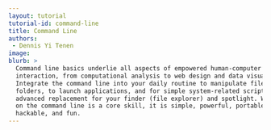 ```yaml
---
layout: tutorial
tutorial-id: command-line
title: Command Line
authors:
 - Dennis Yi Tenen
image:
blurb: >
  Command line basics underlie all aspects of empowered human-computer
  interaction, from computational analysis to web design and data visualization.
  Integrate the command line into your daily routine to manipulate files and
  folders, to launch applications, and for simple system-related scripting as an
  advanced replacement for your finder (file explorer) and spotlight. Working
  on the command line is a core skill, it is simple, powerful, portable,
  hackable, and fun.
---
```

